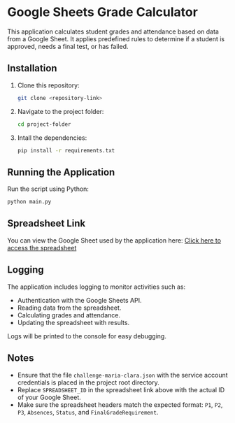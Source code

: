 # Google Sheets Grade Calculator

This application calculates student grades and attendance based on data from a Google Sheet. It applies predefined rules to determine if a student is approved, needs a final test, or has failed.

## Installation

1. Clone this repository:
   ```bash
   git clone <repository-link>

2. Navigate to the project folder:
   ```bash
   cd project-folder

  3. Intall the dependencies:
     ```bash
     pip install -r requirements.txt

  ## Running the Application
  Run the script using Python:
  ```bash
  python main.py
````

## Spreadsheet Link
You can view the Google Sheet used by the application here: [Click here to access the spreadsheet](https://docs.google.com/spreadsheets/d/1B8LbphaK66cEvUmg0NK69WXAf7JzmkdcN46PF-cA6No/edit?usp=sharing)

## Logging 

The application includes logging to monitor activities such as:

- Authentication with the Google Sheets API.
- Reading data from the spreadsheet.
- Calculating grades and attendance.
- Updating the spreadsheet with results.
  
Logs will be printed to the console for easy debugging.

## Notes 

- Ensure that the file `challenge-maria-clara.json` with the service account credentials is placed in the project root directory.
- Replace `SPREADSHEET_ID` in the spreadsheet link above with the actual ID of your Google Sheet.
- Make sure the spreadsheet headers match the expected format: `P1`, `P2`, `P3`, `Absences`, `Status`, and `FinalGradeRequirement`.






